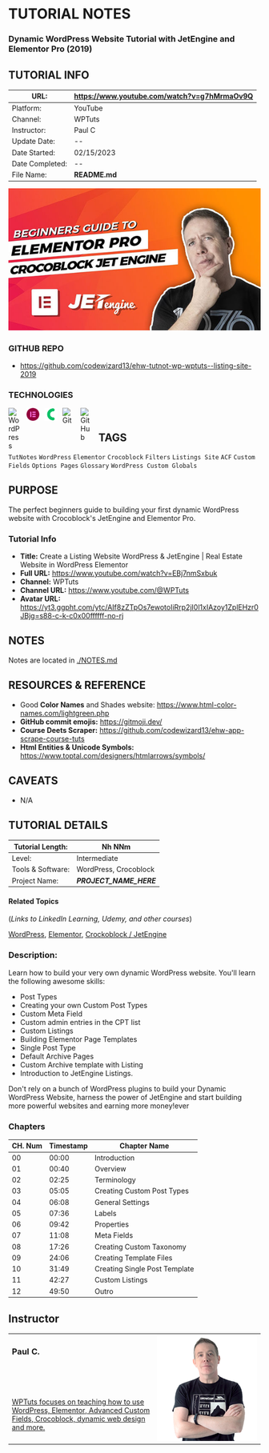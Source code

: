 <link rel="stylesheet" href="css/ehd-tut-notes.css" />

# TUTORIAL NOTES

### <div class="tutorial-title">Dynamic WordPress Website Tutorial with JetEngine and Elementor Pro (2019)</div>

## TUTORIAL INFO

| URL:            | https://www.youtube.com/watch?v=g7hMrmaOv9Q |
| --------------- | ------------------------------------------- |
| Platform:       | YouTube                                     |
| Channel:        | WPTuts                                      |
| Instructor:     | Paul C                                      |
| Update Date:    | --                                          |
| Date Started:   | 02/15/2023                                  |
| Date Completed: | --                                          |
| File Name:      | **README.md**                               |

![Tutorial Thumbnail](/img/tutorial-thumb-yt-wptuts-listing-site-2019-600px.jpg)

### GITHUB REPO

- https://github.com/codewizard13/ehw-tutnot-wp-wptuts--listing-site-2019

### TECHNOLOGIES

<img align="left" alt="WordPress" title="WordPress" width="26px" src="https://cdn.jsdelivr.net/gh/devicons/devicon/icons/wordpress/wordpress-original.svg" style="padding-right:10px;" />

<img align="left" alt="Elementor" title="Elementor" width="26px" src="img/icon-elementor.svg" style="padding-right:10px;" />

<img align="left" alt="Crocoblock" title="Crocoblock" width="26px" src="img/icon-crocoblock-green.svg" style="padding-right:10px;" />

<img align="left" alt="Git" title="Git" width="26px" src="https://cdn.jsdelivr.net/gh/devicons/devicon/icons/git/git-original.svg" style="padding-right:10px;" />

<img align="left" alt="GitHub" title="GitHub" width="26px" src="https://user-images.githubusercontent.com/3369400/139448065-39a229ba-4b06-434b-bc67-616e2ed80c8f.png" style="padding-right:10px;" />

<br>

## TAGS

`TutNotes` `WordPress` `Elementor` `Crocoblock` `Filters` `Listings Site` `ACF` `Custom Fields` `Options Pages` `Glossary` `WordPress Custom Globals`


## PURPOSE

The perfect beginners guide to building your first dynamic WordPress website with Crocoblock's JetEngine and Elementor Pro.


### Tutorial Info

- **Title:** Create a Listing Website WordPress & JetEngine | Real Estate Website in WordPress Elementor
- **Full URL:** https://www.youtube.com/watch?v=EBj7nmSxbuk
- **Channel:** WPTuts
- **Channel URL:** https://www.youtube.com/@WPTuts
- **Avatar URL:** https://yt3.ggpht.com/ytc/AIf8zZTpOs7ewotoIiRrp2jI0l1xIAzoy1ZplEHzr0JBjg=s88-c-k-c0x00ffffff-no-rj

## NOTES

Notes are located in [./NOTES.md](./NOTES.md)

## RESOURCES & REFERENCE

- Good **Color Names** and Shades website: https://www.html-color-names.com/lightgreen.php
- **GitHub commit emojis:** https://gitmoji.dev/
- **Course Deets Scraper:** https://github.com/codewizard13/ehw-app-scrape-course-tuts
- **Html Entities & Unicode Symbols:** https://www.toptal.com/designers/htmlarrows/symbols/


## CAVEATS

- N/A

## TUTORIAL DETAILS

| Tutorial Length:  | Nh NNm                  |
| ----------------- | ----------------------- |
| Level:            | Intermediate            |
| Tools & Software: | WordPress, Crocoblock   |
| Project Name:     | ***PROJECT_NAME_HERE*** |

#### Related Topics

(_Links to LinkedIn Learning, Udemy, and other courses_)

[WordPress](https://www.linkedin.com/learning/search?keywords=WordPress), 
[Elementor](https://www.linkedin.com/learning/search?keywords=elementor),
[Crockoblock / JetEngine](https://www.youtube.com/watch?v=LLdRffuwTUQ&list=PL26jaHWVtLFxD1yBmvWTqGbKckit4Ochc)

### Description:

Learn how to build your very own dynamic WordPress website. You'll learn the following awesome skills:

- Post Types
- Creating your own Custom Post Types
- Custom Meta Field
- Custom admin entries in the CPT list
- Custom Listings
- Building Elementor Page Templates
- Single Post Type
- Default Archive Pages
- Custom Archive template with Listing
- Introduction to JetEngine Listings.

Don't rely on a bunch of WordPress plugins to build your Dynamic WordPress Website, harness the power of JetEngine and start building more powerful websites and earning more money!ever

### Chapters

| CH. Num | Timestamp | Chapter Name                  |
| ------- | --------- | ----------------------------- |
| 00      | 00:00     | Introduction                  |
| 01      | 00:40     | Overview                      |
| 02      | 02:25     | Terminology                   |
| 03      | 05:05     | Creating Custom Post Types    |
| 04      | 06:08     | General Settings              |
| 05      | 07:36     | Labels                        |
| 06      | 09:42     | Properties                    |
| 07      | 11:08     | Meta Fields                   |
| 08      | 17:26     | Creating Custom Taxonomy      |
| 09      | 24:06     | Creating Template Files       |
| 10      | 31:49     | Creating Single Post Template |
| 11      | 42:27     | Custom Listings               |
| 12      | 49:50     | Outro                         |


## Instructor

<table class="author-info">
  <tr style="max-height: 150px;">
    <td style="vertical-align: top;">
        <H3>
            Paul C.
        </H3>
    </td>
<td  width="200"  rowspan="2">
      <img src="./img/person-wptuts-paul-300px.png" />
    </td>
  </tr>
  <tr>
      <td>
          <a href=" https://www.youtube.com/@WPTuts" target="_blank">WPTuts focuses on teaching how to use WordPress, Elementor, Advanced Custom Fields, Crocoblock, dynamic web design and more.</a>
      </td>
  </tr>
</table>
